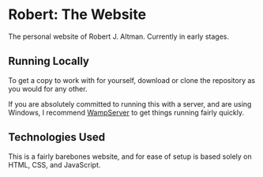 # Robert: The Website
The personal website of Robert J. Altman. Currently in early stages.

## Running Locally
To get a copy to work with for yourself, download or clone the repository as you would for any other.

If you are absolutely committed to running this with a server, and are using Windows, I recommend [WampServer](http://www.wampserver.com/en/) to get things running fairly quickly.

## Technologies Used

This is a fairly barebones website, and for ease of setup is based solely on HTML, CSS, and JavaScript. 

